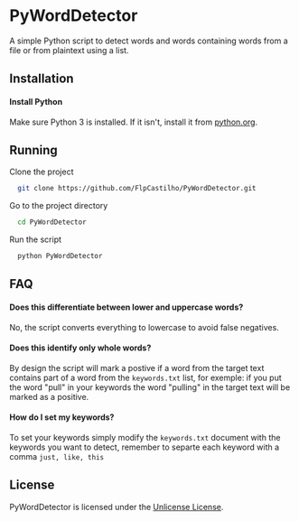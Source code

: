 
# PyWordDetector

A simple Python script to detect words and words containing words from a file or from plaintext using a list.

## Installation

#### Install Python

Make sure Python 3 is installed. If it isn't, install it from [python.org](https://www.python.org/).
## Running

Clone the project

```bash
  git clone https://github.com/FlpCastilho/PyWordDetector.git
```

Go to the project directory

```bash
  cd PyWordDetector
```

Run the script

```bash
  python PyWordDetector
```
## FAQ

#### Does this differentiate between lower and uppercase words?

No, the script converts everything to lowercase to avoid false negatives.

#### Does this identify only whole words?

By design the script will mark a postive if a word from the target text contains part of a word from the ```keywords.txt``` list, for exemple: if you put the word "pull" in your keywords the word "pulling" in the target text will be marked as a positive.

#### How do I set my keywords?

To set your keywords simply modify the ```keywords.txt``` document with the keywords you want to detect, remember to separte each keyword with a comma ```just, like, this```

## License

PyWordDetector is licensed under the [Unlicense License](https://unlicense.org/).